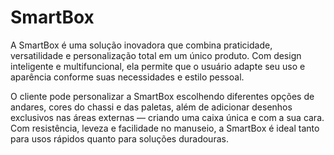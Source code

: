 # SmartBox
A SmartBox é uma solução inovadora que combina praticidade, versatilidade e personalização total em um único produto. Com design inteligente e multifuncional, ela permite que o usuário adapte seu uso e aparência conforme suas necessidades e estilo pessoal.

O cliente pode personalizar a SmartBox escolhendo diferentes opções de andares, cores do chassi e das paletas, além de adicionar desenhos exclusivos nas áreas externas — criando uma caixa única e com a sua cara. Com resistência, leveza e facilidade no manuseio, a SmartBox é ideal tanto para usos rápidos quanto para soluções duradouras.

